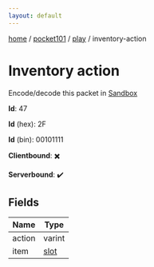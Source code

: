 ```yaml
---
layout: default
---
```


[home](/)  /  [pocket101](/protocol/pocket101)  /  [play](/protocol/pocket101/play)  /  inventory-action

# Inventory action

Encode/decode this packet in [Sandbox](../../../sandbox/pocket101#Play.InventoryAction)

**Id**: 47

**Id** (hex): 2F

**Id** (bin): 00101111

**Clientbound**: ✖️

**Serverbound**: ✔️

## Fields

Name | Type
---|---
action | varint
item | [slot](/protocol/pocket101/types/slot)
